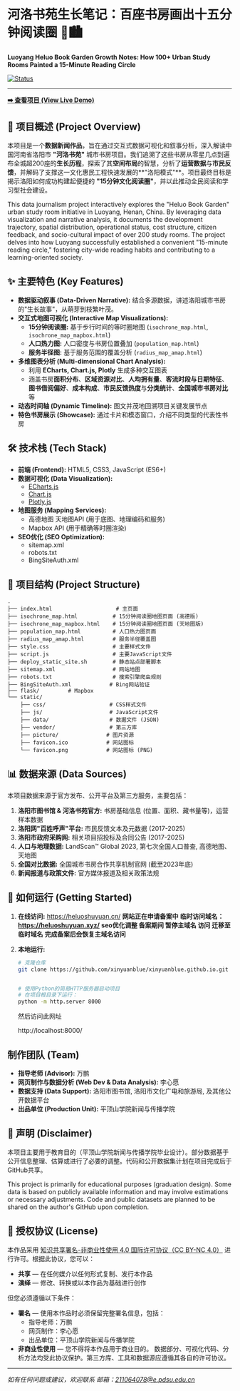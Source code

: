 # 河洛书苑生长笔记：百座书房画出十五分钟阅读圈 📖🏙️

**Luoyang Heluo Book Garden Growth Notes: How 100+ Urban Study Rooms Painted a 15-Minute Reading Circle**

[![Status](https://img.shields.io/badge/Status-In%20Development-orange)](https://github.com/xinyuanblue/xinyuanblue.github.io)

---

**[➡️ 查看项目 (View Live Demo)](https://heluoshuyuan.cn/)**

## 📍 项目概述 (Project Overview)

本项目是一个**数据新闻作品**，旨在通过交互式数据可视化和叙事分析，深入解读中国河南省洛阳市 **"河洛书苑"** 城市书房项目。我们追溯了这些书房从零星几点到遍布全城超200座的**生长历程**，探索了其**空间布局**的智慧，分析了**运营数据**与**市民反馈**，并解码了支撑这一文化惠民工程快速发展的**"洛阳模式"**。项目最终目标是揭示洛阳如何成功构建起便捷的 **"15分钟文化阅读圈"**，并以此推动全民阅读和学习型社会建设。

This data journalism project interactively explores the "Heluo Book Garden" urban study room initiative in Luoyang, Henan, China. By leveraging data visualization and narrative analysis, it documents the development trajectory, spatial distribution, operational status, cost structure, citizen feedback, and socio-cultural impact of over 200 study rooms. The project delves into how Luoyang successfully established a convenient "15-minute reading circle," fostering city-wide reading habits and contributing to a learning-oriented society.

## ✨ 主要特色 (Key Features)

* **数据驱动叙事 (Data-Driven Narrative):** 结合多源数据，讲述洛阳城市书房的"生长故事"，从萌芽到枝繁叶茂。
* **交互式地图可视化 (Interactive Map Visualizations):**
  * **15分钟阅读圈:** 基于步行时间的等时圈地图 (`isochrone_map.html`, `isochrone_map_mapbox.html`)
  * **人口热力图:** 人口密度与书房位置叠加 (`population_map.html`)
  * **服务半径图:** 基于服务范围的覆盖分析 (`radius_map_amap.html`)
* **多维图表分析 (Multi-dimensional Chart Analysis):**
  * 利用 **ECharts, Chart.js, Plotly** 生成多种交互图表
  * 涵盖书房**面积分布**、**区域资源对比**、**人均拥有量**、**客流时段与日期特征**、**图书借阅偏好**、**成本构成**、**市民反馈热度**与**分类统计**、**全国城市书房对比**等
* **动态时间轴 (Dynamic Timeline):** 图文并茂地回溯项目关键发展节点
* **特色书房展示 (Showcase):** 通过卡片和模态窗口，介绍不同类型的代表性书房

## 🛠️ 技术栈 (Tech Stack)

* **前端 (Frontend):** HTML5, CSS3, JavaScript (ES6+)
* **数据可视化 (Data Visualization):**
  * [ECharts.js](https://echarts.apache.org/)
  * [Chart.js](https://www.chartjs.org/)
  * [Plotly.js](https://plotly.com/javascript/)
* **地图服务 (Mapping Services):**
  * 高德地图 天地图API (用于底图、地理编码和服务)
  * Mapbox API (用于精确等时圈渲染)
* **SEO优化 (SEO Optimization):**
  * sitemap.xml
  * robots.txt
  * BingSiteAuth.xml

## 📁 项目结构 (Project Structure)

```
.
├── index.html                    # 主页面
├── isochrone_map.html           # 15分钟阅读圈地图页面 (高德版)
├── isochrone_map_mapbox.html    # 15分钟阅读圈地图页面 (天地图版)
├── population_map.html          # 人口热力图页面
├── radius_map_amap.html         # 服务半径覆盖图
├── style.css                    # 主要样式文件
├── script.js                    # 主要JavaScript文件
├── deploy_static_site.sh        # 静态站点部署脚本
├── sitemap.xml                  # 网站地图
├── robots.txt                   # 搜索引擎爬虫规则
├── BingSiteAuth.xml            # Bing网站验证
├── flask/         # Mapbox
└── static/
    ├── css/                    # CSS样式文件
    ├── js/                     # JavaScript文件
    ├── data/                   # 数据文件 (JSON)
    ├── vendor/                 # 第三方库
    ├── picture/               # 图片资源
    ├── favicon.ico            # 网站图标
    └── favicon.png            # 网站图标 (PNG)
```

## 📊 数据来源 (Data Sources)

本项目数据来源于官方发布、公开平台及第三方服务，主要包括：

1. **洛阳市图书馆 & 河洛书苑官方:** 书房基础信息 (位置、面积、藏书量等)，运营样本数据
2. **洛阳网"百姓呼声"平台:** 市民反馈文本及元数据 (2017-2025)
3. **洛阳市政府采购网:** 相关项目招投标及合同公告 (2017-2025)
4. **人口与地理数据:** LandScan™ Global 2023, 第七次全国人口普查, 高德地图、天地图
5. **全国对比数据:** 全国城市书房合作共享机制官网 (截至2023年底)
6. **新闻报道与政策文件:** 官方媒体报道及相关政策法规

## 🚀 如何运行 (Getting Started)

1. **在线访问:** https://heluoshuyuan.cn/
**网站正在申请备案中**
**临时访问域名： https://heluoshuyuan.xyz/**
**seo优化调整 备案期间 暂停主域名 访问 迁移至临时域名**
**完成备案后会恢复主域名访问**
3. **本地运行:**
   ```bash
   # 克隆仓库
   git clone https://github.com/xinyuanblue/xinyuanblue.github.io.git
   

   # 使用Python的简易HTTP服务器启动项目
   # 在项目根目录下运行：
   python -m http.server 8000
   ```
   然后访问此网址

   http://localhost:8000/

##  制作团队 (Team)

* **指导老师 (Advisor):** 万鹏
* **网页制作与数据分析 (Web Dev & Data Analysis):** 李心愿
* **数据支持 (Data Support):** 洛阳市图书馆, 洛阳市文化广电和旅游局, 及其他公开数据平台
* **出品单位 (Production Unit):** 平顶山学院新闻与传播学院

## 📝 声明 (Disclaimer)

本项目主要用于教育目的（平顶山学院新闻与传播学院毕业设计）。部分数据基于公开信息整理、估算或进行了必要的调整。代码和公开数据集计划在项目完成后于GitHub共享。

This project is primarily for educational purposes (graduation design). Some data is based on publicly available information and may involve estimations or necessary adjustments. Code and public datasets are planned to be shared on the author's GitHub upon completion.


## 📄 授权协议 (License)

本作品采用 [知识共享署名-非商业性使用 4.0 国际许可协议（CC BY-NC 4.0）](https://creativecommons.org/licenses/by-nc/4.0/deed.zh) 进行许可。根据此协议，您可以：

* **共享** — 在任何媒介以任何形式复制、发行本作品
* **演绎** — 修改、转换或以本作品为基础进行创作

但您必须遵循以下条件：

* **署名** — 使用本作品时必须保留完整署名信息，包括：
  * 指导老师：万鹏
  * 网页制作：李心愿
  * 出品单位：平顶山学院新闻与传播学院
* **非商业性使用** — 您不得将本作品用于商业目的。
数据部分、可视化代码、分析方法均受此协议保护。第三方库、工具和数据源应遵循其各自的许可协议。
---

*如有任何问题或建议，欢迎联系 邮箱：211064078@e.pdsu.edu.cn*
